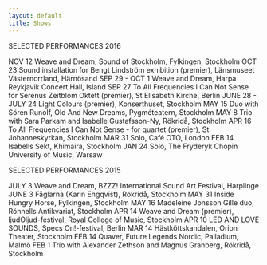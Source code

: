 ```yaml
---
layout: default
title: Shows
---
```


SELECTED PERFORMANCES 2016

NOV 12 Weave and Dream, Sound of Stockholm, Fylkingen, Stockholm
OCT 23 Sound installation for Bengt Lindström exhibition (premier), Länsmuseet Västernorrland, Härnösand
SEP 29 - OCT 1 Weave and Dream, Harpa Reykjavik Concert Hall, Island
SEP 27 To All Frequencies I Can Not Sense for Serenus Zeitblom Oktett (premier), St Elisabeth Kirche, Berlin
JUNE 28 - JULY 24 Light Colours (premier), Konserthuset, Stockholm
MAY 15 Duo with Sören Runolf, Old And New Dreams, Pygméteatern, Stockholm
MAY 8 Trio with Sara Parkam and Isabelle Gustafsson-Ny, Rökridå, Stockholm
APR 16 To All Frequencies I Can Not Sense - for quartet (premier), St Johanneskyrkan, Stockholm
MAR 31 Solo, Café OTO, London
FEB 14 Isabells Sekt, Khimaira, Stockholm
JAN 24 Solo, The Fryderyk Chopin University of Music, Warsaw

SELECTED PERFORMANCES 2015

JULY 3 Weave and Dream, BZZZ! International Sound Art Festival, Harplinge
JUNE 3 Fåglarna (Karin Engqvist), Rökridå, Stockholm
MAY 31 Inside Hungry Horse, Fylkingen, Stockholm
MAY 16 Madeleine Jonsson Gille duo, Rönnells Antikvariat, Stockholm
APR 14 Weave and Dream (premier), ljudOljud-festival, Royal College of Music, Stockholm
APR 10 LED AND LOVE SOUNDS, Specs On!-festival, Berlin
MAR 14 Hästköttskandalen, Orion Theater, Stockholm
FEB 14 Quaver, Future Legends Nordic, Palladium, Malmö
FEB 1 Trio with Alexander Zethson and Magnus Granberg, Rökridå, Stockholm
